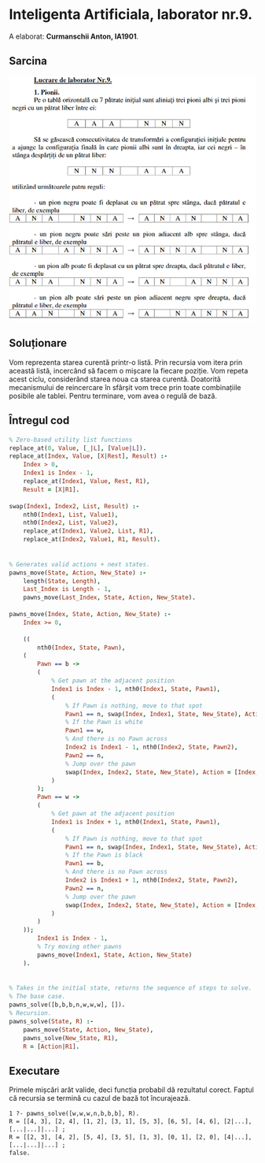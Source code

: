 # Inteligenta Artificiala, laborator nr.9.

A elaborat: **Curmanschii Anton, IA1901**.

## Sarcina

![](task.png)

## Soluționare

Vom reprezenta starea curentă printr-o listă. Prin recursia vom itera prin această listă, incercând să facem o mișcare la fiecare poziție. Vom repeta acest ciclu, considerând starea noua ca starea curentă. Doatorită mecanismului de reincercare în sfârșit vom trece prin toate combinațiile posibile ale tablei. Pentru terminare, vom avea o regulă de bază.

## Întregul cod

```prolog
% Zero-based utility list functions
replace_at(0, Value, [_|L], [Value|L]).
replace_at(Index, Value, [X|Rest], Result) :- 
    Index > 0, 
    Index1 is Index - 1, 
    replace_at(Index1, Value, Rest, R1),
    Result = [X|R1].

swap(Index1, Index2, List, Result) :- 
    nth0(Index1, List, Value1),
    nth0(Index2, List, Value2),
    replace_at(Index1, Value2, List, R1),
    replace_at(Index2, Value1, R1, Result).


% Generates valid actions + next states.
pawns_move(State, Action, New_State) :- 
    length(State, Length),
    Last_Index is Length - 1,
    pawns_move(Last_Index, State, Action, New_State).

pawns_move(Index, State, Action, New_State) :-
    Index >= 0,

    ((
        nth0(Index, State, Pawn),
    (
        Pawn == b -> 
        (
            % Get pawn at the adjacent position
            Index1 is Index - 1, nth0(Index1, State, Pawn1),
            (
                % If Pawn is nothing, move to that spot
                Pawn1 == n, swap(Index, Index1, State, New_State), Action = [Index, Index1];
                % If the Pawn is white
                Pawn1 == w,
                % And there is no Pawn across
                Index2 is Index1 - 1, nth0(Index2, State, Pawn2),
                Pawn2 == n,
                % Jump over the pawn
                swap(Index, Index2, State, New_State), Action = [Index, Index2]
            )
        );
        Pawn == w ->
        (
            % Get pawn at the adjacent position
            Index1 is Index + 1, nth0(Index1, State, Pawn1),
            (
                % If Pawn is nothing, move to that spot
                Pawn1 == n, swap(Index, Index1, State, New_State), Action = [Index, Index1];
                % If the Pawn is black
                Pawn1 == b,
                % And there is no Pawn across
                Index2 is Index1 + 1, nth0(Index2, State, Pawn2),
                Pawn2 == n,
                % Jump over the pawn
                swap(Index, Index2, State, New_State), Action = [Index, Index2]
            )
        )
    ));
        Index1 is Index - 1,
        % Try moving other pawns
        pawns_move(Index1, State, Action, New_State)
    ).
    

% Takes in the initial state, returns the sequence of steps to solve.
% The base case.
pawns_solve([b,b,b,n,w,w,w], []).
% Recursion.
pawns_solve(State, R) :- 
    pawns_move(State, Action, New_State), 
    pawns_solve(New_State, R1),
    R = [Action|R1].
```

## Executare

Primele mișcări arăt valide, deci funcția probabil dă rezultatul corect. Faptul că recursia se termină cu cazul de bază tot încurajează.

```
1 ?- pawns_solve([w,w,w,n,b,b,b], R).
R = [[4, 3], [2, 4], [1, 2], [3, 1], [5, 3], [6, 5], [4, 6], [2|...], [...|...]|...] ;
R = [[2, 3], [4, 2], [5, 4], [3, 5], [1, 3], [0, 1], [2, 0], [4|...], [...|...]|...] ;
false.
```